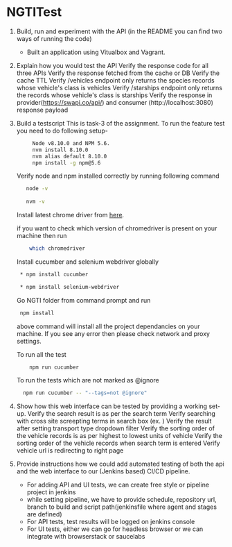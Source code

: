 # NGTITest
1. Build, run and experiment with the API (in the README you can find two ways of running the code)
    - Built an application using Vitualbox and Vagrant.

2. Explain how you would test the API
    Verify the response code for all three APIs
    Verify the response fetched from the cache or DB
    Verify the cache TTL
    Verify /vehicles endpoint only returns the species records whose vehicle's class is vehicles
    Verify /starships endpoint only returns the records whose vehicle's class is starships
    Verify the response in provider(https://swapi.co/api/) and consumer (http://localhost:3080) response payload

3. Build a testscript
    This is task-3 of the assignment. To run the feature test you need to do following setup-
    ```bash
         Node v8.10.0 and NPM 5.6.
         nvm install 8.10.0
         nvm alias default 8.10.0
         npm install -g npm@5.6
    ```
    Verify node and npm installed correctly by running following command
     ```bash       
        node -v
        
        nvm -v
     ```
    Install latest chrome driver from [here](https://chromedriver.storage.googleapis.com/index.html).

    
    if you want to check which version of chromedriver is present on your machine then run 
    ```bash
        which chromedriver
    ```    
    Install cucumber and selenium webdriver globally
    ```bash
     * npm install cucumber

     * npm install selenium-webdriver
    ```
    Go NGTI folder from command prompt and run
    ```bash
     npm install
    ```
    above command will install all the project dependancies on your machine. If you see any error then please check network and proxy           settings.

    To run all the test
    ```bash
        npm run cucumber
     ```
    To run the tests which are not marked as @ignore
      ```bash   
        npm run cucumber -- "--tags=not @ignore"
      ``` 
4. Show how this web interface can be tested by providing a working set-up.
    Verify the search result is as per the search term
    Verify searching with cross site screepting terms in search box (ex. <script>alert "error"</script>)
    Verify the result after setting transport type dropdown filter
    Verify the sorting order of the vehicle records is as per highest to lowest units of vehicle
    Verify the sorting order of the vehicle records when search term is entered
    Verify vehicle url is redirecting to right page

5. Provide instructions how we could add automated testing of both the api and the web interface to our (Jenkins based) CI/CD pipeline.
    - For adding API and UI tests, we can create free style or pipeline project in jenkins
    - while setting pipeline, we have to provide schedule, repository url, branch to build and script path(jenkinsfile where agent and stages are defined)
    - For API tests, test results will be logged on jenkins console
    - For UI tests, either we can go for headless browser or we can integrate with browserstack or saucelabs
